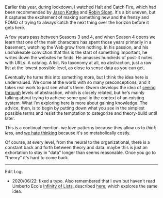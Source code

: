 Earlier this year, during lockdown, I watched Halt and Catch Fire, which had been recommended by [Jason Kottke](https://kottke.org) and [Robin Sloan](https://www.robinsloan.com). It's a bit uneven, but it captures the excitement of making something new and the frenzy and FOMO of trying to always catch the next thing over the horizon before it gets here.

A few years pass between Seasons 3 and 4, and when Season 4 opens we learn that one of the main characters has spent those years primarily in a basement, watching the Web grow from nothing. In his passion, and his unshakeable conviction that this is the start of something important, he writes down the websites he finds. He amasses hundreds of post-it notes with URLs. A catalog. A list. No taxonomy at all, no abstraction, just a raw list at the lowest possible level, as close to sense data as you can get.

Eventually he turns this into something more, but I think the idea here is undervalued. We come at the world with so many preconceptions, and it takes real work to just see what's there. Gwern develops the idea of [seeing through](https://www.gwern.net/Turing-complete#on-seeing-through-and-unseeing) levels of abstraction, which is closely related, but he's mainly talking about trying to achieve some goal in the context of an existing system. What I'm exploring here is more about gaining knowledge. The advice, then, is to begin by putting down what you see in the simplest possible terms and resist the temptation to categorize and theory-build until later. 

This is a continual exertion. we love patterns because they allow us to *think less*, and [we hate thinking](https://twitter.com/louispotok/status/1065644791038234625) because it's so metabolically costly.

Of course, at every level, from the neural to the organizational, there is a constant back and forth between theory and data: maybe this is just an exhortation to stay in "data" longer than seems reasonable. Once you go to "theory" it's hard to come back.

---

Edit Log:
* 2020/06/22: fixed a typo. Also remembered that I own but haven't read Umberto Eco's [Infinity of Lists](https://amzn.to/3hT86b1), described [here](http://www.openculture.com/2018/09/umberto-eco-explains-why-we-make-lists.html), which explores the same idea.
